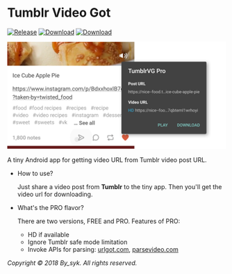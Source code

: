 # Tumblr Video Got

[![Release](https://img.shields.io/badge/Release-XDA%20Labs-green.svg)](https://labs.xda-developers.com/store/app/com.bysyk.tumblrvideogot.pro)
[![Download](https://img.shields.io/badge/Download-FREE-brightgreen.svg)](https://github.com/by-syk/TumblrVideoGot/tree/master/app/stableFree/release)
[![Download](https://img.shields.io/badge/Download-PRO-brightgreen.svg)](https://github.com/by-syk/TumblrVideoGot/tree/master/app/stablePro/release)

![Banner](art/banner.png)

A tiny Android app for getting video URL from Tumblr video post URL.

+ How to use?

  Just share a video post from **Tumblr** to the tiny app. Then you'll get the video url for downloading.

+ What's the PRO flavor?
  
  There are two versions, FREE and PRO. Features of PRO:
  
  + HD if available
  + Ignore Tumblr safe mode limitation
  + Invoke APIs for parsing: [urlgot.com](http://www.urlgot.com/), [parsevideo.com](https://parsevideo.com/)


*Copyright &#169; 2018 By_syk. All rights reserved.*